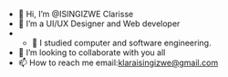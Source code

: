 - 👋 Hi, I’m @ISINGIZWE Clarisse
- 👀 I’m  a UI/UX Designer and Web developer
- - 🌱 I studied computer and software engineering.
- 💞️ I’m looking to collaborate with you all
- 📫 How to reach me email:klaraisingizwe@gmail.com

<!---
ISINGIZWEcla/ISINGIZWEcla is a ✨ special ✨ repository because its `README.md` (this file) appears on your GitHub profile.
You can click the Preview link to take a look at your changes.
--->
